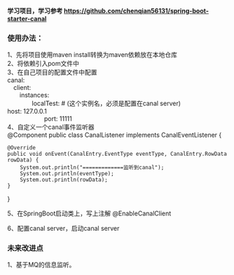 #### 学习项目，学习参考 https://github.com/chenqian56131/spring-boot-starter-canal
### 使用办法：
1、先将项目使用maven install转换为maven依赖放在本地仓库  
2、将依赖引入pom文件中  
3、在自己项目的配置文件中配置  
canal:  
&emsp;client:  
&emsp;&emsp;instances:  
&emsp;&emsp;&emsp;&emsp;localTest: # (这个实例名，必须是配置在canal server) 
&emsp;&emsp;&emsp;&emsp;&emsp;&emsp;host: 127.0.0.1  
&emsp;&emsp;&emsp;&emsp;&emsp;&emsp;port: 11111  
4、自定义一个canal事件监听器  
@Component
public class CanalListener implements CanalEventListener {

    @Override
    public void onEvent(CanalEntry.EventType eventType, CanalEntry.RowData rowData) {
        System.out.println("=============监听到canal");
        System.out.println(eventType);
        System.out.println(rowData);
    }
}

5、在SpringBoot启动类上，写上注解 @EnableCanalClient  

6、配置canal server，启动canal server  

### 未来改进点
1、基于MQ的信息监听。
